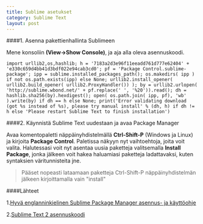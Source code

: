 ```yaml
---
title: Sublime asetukset
category: Sublime Text
layout: post
---
```


####1. Asenna pakettienhallinta Sublimeen

Mene konsoliin **(View->Show Console)**, ja aja alla oleva asennuskoodi.

``import urllib2,os,hashlib; h = '7183a2d3e96f11eeadd761d777e62404' + 'e330c659d4bb41d3bdf022e94cab3cd0'; pf = 'Package Control.sublime-package'; ipp = sublime.installed_packages_path(); os.makedirs( ipp ) if not os.path.exists(ipp) else None; urllib2.install_opener( urllib2.build_opener( urllib2.ProxyHandler()) ); by = urllib2.urlopen( 'http://sublime.wbond.net/' + pf.replace(' ', '%20')).read(); dh = hashlib.sha256(by).hexdigest(); open( os.path.join( ipp, pf), 'wb' ).write(by) if dh == h else None; print('Error validating download (got %s instead of %s), please try manual install' % (dh, h) if dh != h else 'Please restart Sublime Text to finish installation')``


####2. Käynnistä Sublime Text uudestaan ja avaa Package Manager

Avaa komentopaletti näppäinyhdistelmällä **Ctrl-Shift-P** (Windows ja Linux) ja kirjoita **Package Control**.
Paletissa näkyyn nyt vaihtoehtoja, joita voit valita. Halutessasi voit nyt asentaa uusia paketteja valitsemalla **Install Package**, jonka jälkeen voit hakea haluamiasi paketteja ladattavaksi, kuten syntaksien väritunnisteita jne.

> Pääset nopeasti lataamaan paketteja Ctrl-Shift-P näppäinyhdistelmän jälkeen kirjoittamalla vain "install"


####Lähteet

1.[Hyvä englanninkielinen Sublime Package Manager asennus- ja käyttöohje](http://www.granneman.com/webdev/editors/sublime-text/packages/how-to-install-and-use-package-control/)

2.[Sublime Text 2 asennuskoodi](https://sublime.wbond.net/installation#st2)
